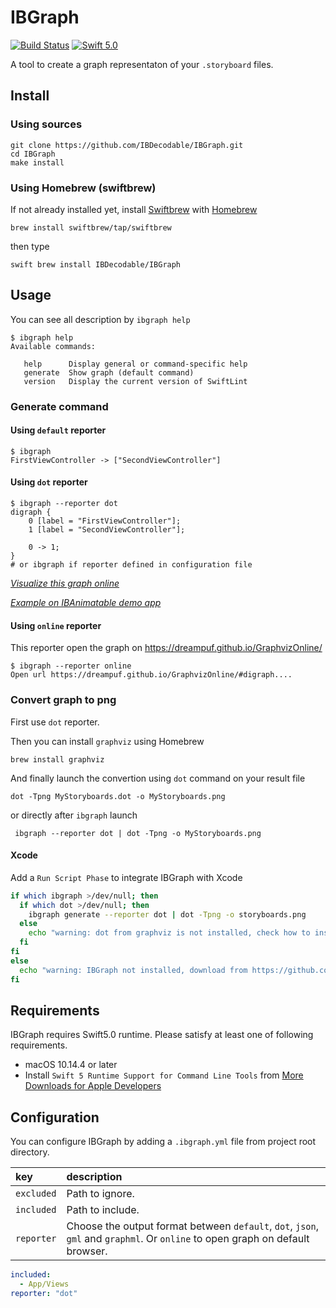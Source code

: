# IBGraph
[![Build Status](https://travis-ci.org/IBDecodable/IBGraph.svg?branch=master)](https://travis-ci.org/IBDecodable/IBGraph)
[![Swift 5.0](https://img.shields.io/badge/Swift-5.0-orange.svg?style=flat)](https://developer.apple.com/swift/)

A tool to create a graph representaton of your  `.storyboard` files.

## Install

### Using sources

```
git clone https://github.com/IBDecodable/IBGraph.git
cd IBGraph
make install
```

### Using Homebrew (swiftbrew)

If not already installed yet, install [Swiftbrew](https://github.com/swiftbrew/Swiftbrew) with [Homebrew](https://brew.sh/index_fr)

```
brew install swiftbrew/tap/swiftbrew
```

then type 
```
swift brew install IBDecodable/IBGraph
```

## Usage

You can see all description by `ibgraph help`

```
$ ibgraph help
Available commands:

   help      Display general or command-specific help
   generate  Show graph (default command)
   version   Display the current version of SwiftLint
```

### Generate command

#### Using `default` reporter

```
$ ibgraph
FirstViewController -> ["SecondViewController"]
```

#### Using `dot` reporter
```
$ ibgraph --reporter dot
digraph {
    0 [label = "FirstViewController"];
    1 [label = "SecondViewController"];

    0 -> 1;
}
# or ibgraph if reporter defined in configuration file
```

_[Visualize this graph online](http://bit.ly/2YtkuY5)_

_[Example on IBAnimatable demo app](http://bit.ly/2STM1wW)_

#### Using `online` reporter

This reporter open the graph on https://dreampuf.github.io/GraphvizOnline/

```
$ ibgraph --reporter online
Open url https://dreampuf.github.io/GraphvizOnline/#digraph....
```

### Convert graph to png

First use `dot` reporter.


Then you can install `graphviz` using Homebrew

```
brew install graphviz
```

And finally launch the convertion using `dot` command on your result file

```
dot -Tpng MyStoryboards.dot -o MyStoryboards.png
```

or directly after `ibgraph` launch

```
 ibgraph --reporter dot | dot -Tpng -o MyStoryboards.png
```

#### Xcode

Add a `Run Script Phase` to integrate IBGraph with Xcode

```sh
if which ibgraph >/dev/null; then
  if which dot >/dev/null; then
    ibgraph generate --reporter dot | dot -Tpng -o storyboards.png
  else
    echo "warning: dot from graphviz is not installed, check how to install here https://github.com/IBDecodable/IBGraph#convert-graph-to-png"
  fi
fi
else
  echo "warning: IBGraph not installed, download from https://github.com/IBDecodable/IBGraph"
fi
```

## Requirements

IBGraph requires Swift5.0 runtime. Please satisfy at least one of following requirements.

 - macOS 10.14.4 or later
 - Install `Swift 5 Runtime Support for Command Line Tools` from [More Downloads for Apple Developers](https://developer.apple.com/download/more/)
 
## Configuration

You can configure IBGraph by adding a `.ibgraph.yml` file from project root directory.


| key                  | description                 |
|:---------------------|:--------------------------- |
| `excluded`           | Path to ignore.    |
| `included`           | Path to include.   |
| `reporter`           | Choose the output format between `default`, `dot`, `json`, `gml` and `graphml`. Or `online` to open graph on default browser.|

```yaml
included:
  - App/Views
reporter: "dot"
```
